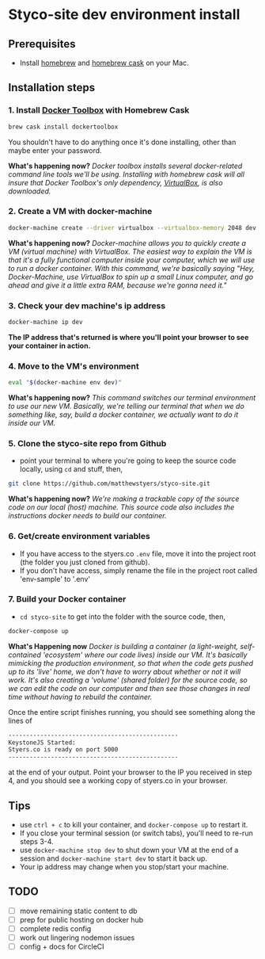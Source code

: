 # Styco-site dev environment install

## Prerequisites
- Install [homebrew](http://brew.sh/) and [homebrew cask](http://caskroom.io/) on your Mac.

## Installation steps
### 1. Install [Docker Toolbox](https://www.docker.com/docker-toolbox) with Homebrew Cask
```bash
brew cask install dockertoolbox
```

You shouldn't have to do anything once it's done installing, other than maybe enter your password.

**What's happening now?**
_Docker toolbox installs several docker-related command line tools we'll be using. Installing with homebrew cask will all insure that Docker Toolbox's only dependency, [VirtualBox](https://www.virtualbox.org/), is also downloaded._
### 2. Create a VM with docker-machine
```bash
docker-machine create --driver virtualbox --virtualbox-memory 2048 dev
```

**What's happening now?**
_Docker-machine allows you to quickly create a VM (virtual machine) with VirtualBox. The easiest way to explain the VM is that it's a fully functional computer inside your computer, which we will use to run a docker container. With this command, we're basically saying "Hey, Docker-Machine, use VirtualBox to spin up a small Linux computer, and go ahead and give it a little extra RAM, because we're gonna need it."_

### 3. Check your dev machine's ip address
```bash
docker-machine ip dev
```
**The IP address that's returned is where you'll point your browser to see your container in action.**

### 4. Move to the VM's environment
```bash
eval "$(docker-machine env dev)"
```

**What's happening now?**
_This command switches our terminal environment to use our new VM. Basically, we're telling our terminal that when we do something like, say, build a docker container, we actually want to do it inside our VM._


### 5. Clone the styco-site repo from Github
- point your terminal to where you're going to keep the source code locally, using `cd` and stuff, then,

```bash
git clone https://github.com/matthewstyers/styco-site.git
```

**What's happening now?**
_We're making a trackable copy of the source code on our local (host) machine. This source code also includes the instructions docker needs to build our container._

### 6. Get/create environment variables
- If you have access to the styers.co `.env` file, move it into the project root (the folder you just cloned from github).
- If you don't have access, simply rename the file in the project root called 'env-sample' to '.env'

### 7. Build your Docker container
- `cd styco-site` to get into the folder with the source code, then,
```bash
docker-compose up
```
 **What's Happening now**
_Docker is building a container (a light-weight, self-contained 'ecosystem' where our code lives) inside our VM. It's basically mimicking the production environment, so that when the code gets pushed up to its 'live' home, we don't have to worry about whether or not it will work. It's also creating a 'volume' (shared folder) for the source code, so we can edit the code on our computer and then see those changes in real time without having to rebuild the container._

Once the entire script finishes running, you should see something along the lines of
```bash
------------------------------------------------
KeystoneJS Started:
Styers.co is ready on port 5000
------------------------------------------------
```
at the end of your output. Point your browser to the IP you received in step 4, and you should see a working copy of styers.co in your browser.

## Tips
- use `ctrl + c` to kill your container, and `docker-compose up` to restart it.
- If you close your terminal session (or switch tabs), you'll need to re-run steps 3-4.
- use `docker-machine stop dev` to shut down your VM at the end of a session and `docker-machine start dev` to start it back up.
- Your ip address may change when you stop/start your machine.

## TODO
- [ ] move remaining static content to db
- [ ] prep for public hosting on docker hub
- [ ] complete redis config
- [ ] work out lingering nodemon issues
- [ ] config + docs for CircleCI
